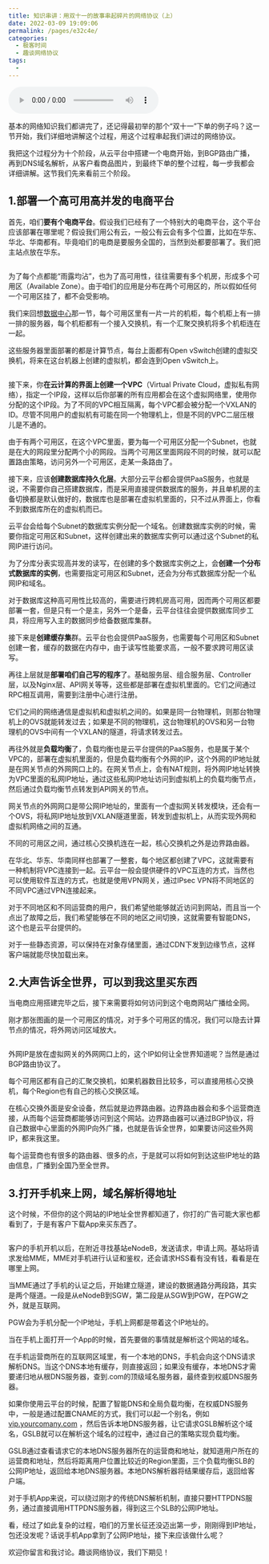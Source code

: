 ```yaml
---
title: 知识串讲：用双十一的故事串起碎片的网络协议（上）
date: 2022-03-09 19:09:06
permalink: /pages/e32c4e/
categories:
  - 极客时间
  - 趣谈网络协议
tags:
  - 
---
```

<audio title="第37讲.知识串讲：用双十一的故事串起碎片的网络协议（上）" src="https://static001.geekbang.org/resource/audio/7c/6a/7c5687c9e0486d2435efe8f0d779e76a.mp3" controls="controls"></audio> 
<p>基本的网络知识我们都讲完了，还记得最初举的那个“双十一”下单的例子吗？这一节开始，我们详细地讲解这个过程，用这个过程串起我们讲过的网络协议。</p>
<p>我把这个过程分为十个阶段，从云平台中搭建一个电商开始，到BGP路由广播，再到DNS域名解析，从客户看商品图片，到最终下单的整个过程，每一步我都会详细讲解。这节我们先来看前三个阶段。</p>
<h2>1.部署一个高可用高并发的电商平台</h2>
<p>首先，咱们<strong>要有个电商平台</strong>。假设我们已经有了一个特别大的电商平台，这个平台应该部署在哪里呢？假设我们用公有云，一般公有云会有多个位置，比如在华东、华北、华南都有。毕竟咱们的电商是要服务全国的，当然到处都要部署了。我们把主站点放在华东。</p>
<p><img src="https://static001.geekbang.org/resource/image/ed/20/eddde5929de2a72b197321e5ad87e120.jpg" alt="" /></p>
<p>为了每个点都能“雨露均沾”，也为了高可用性，往往需要有多个机房，形成多个可用区（Available Zone）。由于咱们的应用是分布在两个可用区的，所以假如任何一个可用区挂了，都不会受影响。</p>
<p>我们来回想<a href="https://time.geekbang.org/column/article/10098">数据中心</a>那一节，每个可用区里有一片一片的机柜，每个机柜上有一排一排的服务器，每个机柜都有一个接入交换机，有一个汇聚交换机将多个机柜连在一起。</p>
<p>这些服务器里面部署的都是计算节点，每台上面都有Open  vSwitch创建的虚拟交换机，将来在这台机器上创建的虚拟机，都会连到Open  vSwitch上。</p><!-- [[[read_end]]] -->
<p><img src="https://static001.geekbang.org/resource/image/d6/a7/d66c01c39e911e784525a118c37b50a7.jpg" alt="" /></p>
<p>接下来，你<strong>在云计算的界面上创建一个VPC</strong>（Virtual Private Cloud，虚拟私有网络），指定一个IP段，这样以后你部署的所有应用都会在这个虚拟网络里，使用你分配的这个IP段。为了不同的VPC相互隔离，每个VPC都会被分配一个VXLAN的ID。尽管不同用户的虚拟机有可能在同一个物理机上，但是不同的VPC二层压根儿是不通的。</p>
<p>由于有两个可用区，在这个VPC里面，要为每一个可用区分配一个Subnet，也就是在大的网段里分配两个小的网段。当两个可用区里面网段不同的时候，就可以配置路由策略，访问另外一个可用区，走某一条路由了。</p>
<p>接下来，应该<strong>创建数据库持久化层</strong>。大部分云平台都会提供PaaS服务，也就是说，不需要你自己搭建数据库，而是采用直接提供数据库的服务，并且单机房的主备切换都是默认做好的，数据库也是部署在虚拟机里面的，只不过从界面上，你看不到数据库所在的虚拟机而已。</p>
<p>云平台会给每个Subnet的数据库实例分配一个域名。创建数据库实例的时候，需要你指定可用区和Subnet，这样创建出来的数据库实例可以通过这个Subnet的私网IP进行访问。</p>
<p>为了分库分表实现高并发的读写，在创建的多个数据库实例之上，会<strong>创建一个分布式数据库的实例</strong>，也需要指定可用区和Subnet，还会为分布式数据库分配一个私网IP和域名。</p>
<p>对于数据库这种高可用性比较高的，需要进行跨机房高可用，因而两个可用区都要部署一套，但是只有一个是主，另外一个是备，云平台往往会提供数据库同步工具，将应用写入主的数据同步给备数据库集群。</p>
<p>接下来是<strong>创建缓存集</strong>群。云平台也会提供PaaS服务，也需要每个可用区和Subnet创建一套，缓存的数据在内存中，由于读写性能要求高，一般不要求跨可用区读写。</p>
<p>再往上层就是<strong>部署咱们自己写的程序</strong>了。基础服务层、组合服务层、Controller层，以及Nginx层、API网关等等，这些都是部署在虚拟机里面的。它们之间通过RPC相互调用，需要到注册中心进行注册。</p>
<p>它们之间的网络通信是虚拟机和虚拟机之间的。如果是同一台物理机，则那台物理机上的OVS就能转发过去；如果是不同的物理机，这台物理机的OVS和另一台物理机的OVS中间有一个VXLAN的隧道，将请求转发过去。</p>
<p>再往外就是<strong>负载均衡</strong>了，负载均衡也是云平台提供的PaaS服务，也是属于某个VPC的，部署在虚拟机里面的，但是负载均衡有个外网的IP，这个外网的IP地址就是在网关节点的外网网口上的。在网关节点上，会有NAT规则，将外网IP地址转换为VPC里面的私网IP地址，通过这些私网IP地址访问到虚拟机上的负载均衡节点，然后通过负载均衡节点转发到API网关的节点。</p>
<p>网关节点的外网网口是带公网IP地址的，里面有一个虚拟网关转发模块，还会有一个OVS，将私网IP地址放到VXLAN隧道里面，转发到虚拟机上，从而实现外网和虚拟机网络之间的互通。</p>
<p>不同的可用区之间，通过核心交换机连在一起，核心交换机之外是边界路由器。</p>
<p>在华北、华东、华南同样也部署了一整套，每个地区都创建了VPC，这就需要有一种机制将VPC连接到一起。云平台一般会提供硬件的VPC互连的方式，当然也可以使用软件互连的方式，也就是使用VPN网关，通过IPsec VPN将不同地区的不同VPC通过VPN连接起来。</p>
<p>对于不同地区和不同运营商的用户，我们希望他能够就近访问到网站，而且当一个点出了故障之后，我们希望能够在不同的地区之间切换，这就需要有智能DNS，这个也是云平台提供的。</p>
<p>对于一些静态资源，可以保持在对象存储里面，通过CDN下发到边缘节点，这样客户端就能尽快加载出来。</p>
<h2>2.大声告诉全世界，可以到我这里买东西</h2>
<p>当电商应用搭建完毕之后，接下来需要将如何访问到这个电商网站广播给全网。</p>
<p>刚才那张图画的是一个可用区的情况，对于多个可用区的情况，我们可以隐去计算节点的情况，将外网访问区域放大。</p>
<p><img src="https://static001.geekbang.org/resource/image/e1/24/e132bc3ba500b1197139f30c02e20124.jpg" alt="" /></p>
<p>外网IP是放在虚拟网关的外网网口上的，这个IP如何让全世界知道呢？当然是通过BGP路由协议了。</p>
<p>每个可用区都有自己的汇聚交换机，如果机器数目比较多，可以直接用核心交换机，每个Region也有自己的核心交换区域。</p>
<p>在核心交换外面是安全设备，然后就是边界路由器。边界路由器会和多个运营商连接，从而每个运营商都能够访问到这个网站。边界路由器可以通过BGP协议，将自己数据中心里面的外网IP向外广播，也就是告诉全世界，如果要访问这些外网IP，都来我这里。</p>
<p>每个运营商也有很多的路由器、很多的点，于是就可以将如何到达这些IP地址的路由信息，广播到全国乃至全世界。</p>
<h2>3.打开手机来上网，域名解析得地址</h2>
<p>这个时候，不但你的这个网站的IP地址全世界都知道了，你打的广告可能大家也都看到了，于是有客户下载App来买东西了。</p>
<p><img src="https://static001.geekbang.org/resource/image/85/fc/85c125c225faba29c0f374e18ea8c6fc.jpg" alt="" /></p>
<p>客户的手机开机以后，在附近寻找基站eNodeB，发送请求，申请上网。基站将请求发给MME，MME对手机进行认证和鉴权，还会请求HSS看有没有钱，看看是在哪里上网。</p>
<p>当MME通过了手机的认证之后，开始建立隧道，建设的数据通路分两段路，其实是两个隧道。一段是从eNodeB到SGW，第二段是从SGW到PGW，在PGW之外，就是互联网。</p>
<p>PGW会为手机分配一个IP地址，手机上网都是带着这个IP地址的。</p>
<p>当在手机上面打开一个App的时候，首先要做的事情就是解析这个网站的域名。</p>
<p>在手机运营商所在的互联网区域里，有一个本地的DNS，手机会向这个DNS请求解析DNS。当这个DNS本地有缓存，则直接返回；如果没有缓存，本地DNS才需要递归地从根DNS服务器，查到.com的顶级域名服务器，最终查到权威DNS服务器。</p>
<p>如果你使用云平台的时候，配置了智能DNS和全局负载均衡，在权威DNS服务中，一般是通过配置CNAME的方式，我们可以起一个别名，例如  <a href="http://vip.yourcomany.com">vip.yourcomany.com</a>  ，然后告诉本地DNS服务器，让它请求GSLB解析这个域名，GSLB就可以在解析这个域名的过程中，通过自己的策略实现负载均衡。</p>
<p>GSLB通过查看请求它的本地DNS服务器所在的运营商和地址，就知道用户所在的运营商和地址，然后将距离用户位置比较近的Region里面，三个负载均衡SLB的公网IP地址，返回给本地DNS服务器。本地DNS解析器将结果缓存后，返回给客户端。</p>
<p>对于手机App来说，可以绕过刚才的传统DNS解析机制，直接只要HTTPDNS服务，通过直接调用HTTPDNS服务器，得到这三个SLB的公网IP地址。</p>
<p>看，经过了如此复杂的过程，咱们的万里长征还没迈出第一步，刚刚得到IP地址，包还没发呢？话说手机App拿到了公网IP地址，接下来应该做什么呢？</p>
<p>欢迎你留言和我讨论。趣谈网络协议，我们下期见！</p>
<p></p>
